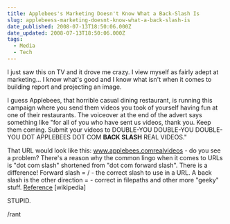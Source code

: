 ```yaml
---
title: Applebees's Marketing Doesn't Know What a Back-Slash Is
slug: applebeess-marketing-doesnt-know-what-a-back-slash-is
date_published: 2008-07-13T18:50:06.000Z
date_updated: 2008-07-13T18:50:06.000Z
tags:
  - Media
  - Tech
---
```


I just saw this on TV and it drove me crazy. I view myself as fairly adept at marketing... I know what's good and I know what isn't when it comes to building report and projecting an image.

I guess Applebees, that horrible casual dining restaurant, is running this campaign where you send them videos you took of yourself having fun at one of their restaurants. The voiceover at the end of the advert says something like "for all of you who have sent us videos, thank you. Keep them coming. Submit your videos to DOUBLE-YOU DOUBLE-YOU DOUBLE-YOU DOT APPLEBEES DOT COM **BACK SLASH** REAL VIDEOS."

That URL would look like this: www.applebees.comrealvideos - do you see a problem? There's a reason why the common lingo when it comes to URLs is "dot com slash" shortened from "dot com forward slash". There is a difference! Forward slash = / - the correct slash to use in a URL. A back slash is the other direction =  - correct in filepaths and other more "geeky" stuff. [Reference](http://en.wikipedia.org/wiki/Back_slash) [wikipedia]

STUPID.

/rant
